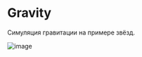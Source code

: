 # Gravity
Симуляция гравитации на примере звёзд.

![image](https://user-images.githubusercontent.com/45240941/142770071-f5620448-bf27-4c08-8094-695b24ed85a6.png)
